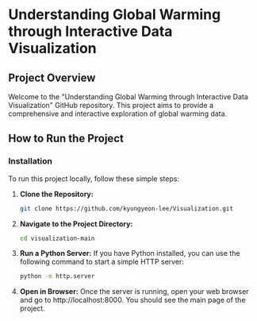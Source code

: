 # Understanding Global Warming through Interactive Data Visualization
## Project Overview
Welcome to the "Understanding Global Warming through Interactive Data Visualization" GitHub repository. This project aims to provide a comprehensive and interactive exploration of global warming data.
## How to Run the Project
### Installation
To run this project locally, follow these simple steps:
1. **Clone the Repository:**
   ```bash
   git clone https://github.com/kyungyeon-lee/Visualization.git
2. **Navigate to the Project Directory:**
   ```bash
   cd visualization-main
3. **Run a Python Server:**
   If you have Python installed, you can use the following command to start a simple HTTP server:
      ```bash
      python -m http.server
4. **Open in Browser:**
   Once the server is running, open your web browser and go to http://localhost:8000. You should see the main page of the project.
